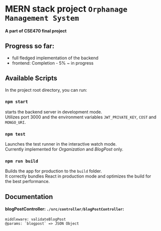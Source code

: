 # MERN stack project `Orphanage Management System`

**A part of CSE470 final project**

## Progress so far:
- full fledged implementation of the backend
- frontend: Completion - 5% ~ in progress


## Available Scripts

In the project root directory, you can run:

### `npm start`

starts the backend server in development mode.\
Utilizes port 3000 and the environment variables `JWT_PRIVATE_KEY`, `COST` and `MONGO_URI`.


### `npm test`

Launches the test runner in the interactive watch mode.\
Currently implemented for *Organization* and *BlogPost* only.

### `npm run build`

Builds the app for production to the `build` folder.\
It correctly bundles React in production mode and optimizes the build for the best performance.

## Documentation

#### blogPostController: `./src/controller/blogPostController`:

```
middleware: validateBlogPost 
@params: `blogpost` => JSON Object
```